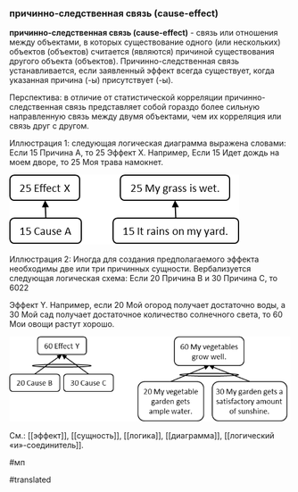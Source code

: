 ### причинно-следственная связь (cause-effect)

**причинно-следственная связь (cause-effect)** - связь или отношения между объектами, в которых существование одного (или нескольких) объектов (объектов) считается (являются) причиной существования другого объекта (объектов). Причинно-следственная связь устанавливается, если заявленный эффект всегда существует, когда указанная причина (-ы) присутствует (-ы).

Перспектива: в отличие от статистической корреляции причинно-следственная связь представляет собой гораздо более сильную направленную связь между двумя объектами, чем их корреляция или связь друг с другом.

Иллюстрация 1: следующая логическая диаграмма выражена словами: Если 15 Причина A, то 25 Эффект X. Например, Если 15 Идет дождь на моем дворе, то 25 Моя трава намокнет.

![](images/image44.png)

Иллюстрация 2: Иногда для создания предполагаемого эффекта необходимы две или три причинных сущности. Вербализуется следующая логическая схема: Если 20 Причина B и 30 Причина C, то 6022

Эффект Y. Например, если 20 Мой огород получает достаточно воды, а 30 Мой сад получает достаточное количество солнечного света, то 60 Мои овощи растут хорошо.

![](images/image38.png)

См.: [[эффект]], [[сущность]], [[логика]], [[диаграмма]], [[логический «и»-соединитель]].

#мп

#translated

